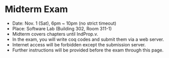 # Midterm Exam

- Date: Nov. 1 (Sat), 6pm ~ 10pm (no strict timeout)
- Place: Software Lab (Building 302, Room 311-1)
- Midterm covers chapters until IndProp.v.
- In the exam, you will write coq codes and submit them via a web server.
- Internet access will be forbidden except the submission server.
- Further instructions will be provided before the exam through this page.